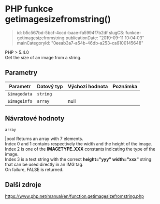 PHP funkce getimagesizefromstring()
===================================

> id: b5c567bd-5bcf-4ccd-baae-fa5994f7b2df
> slugCS: funkce-getimagesizefromstring
> publicationDate: "2019-09-11 10:04:03"
> mainCategoryId: "0eeab3a7-a54b-46db-a253-ca6100145648"

PHP > 5.4.0<br/>
Get the size of an image from a string.


Parametry
--------------

| Parametr | Datový typ | Výchozí hodnota | Poznámka |
|-----|-----|-----|-----|
| `$imagedata` | `string` |  |  |
| `$imageinfo` | `array` | null |  |


Návratové hodnoty
----------------

`array`

|bool Returns an array with 7 elements.<br>
Index 0 and 1 contains respectively the width and the height of the image.<br>
Index 2 is one of the <b>IMAGETYPE_XXX</b> constants indicating the type of the image.<br>
Index 3 is a text string with the correct <b>height="yyy" width="xxx"</b> string<br>
that can be used directly in an IMG tag.<br>
On failure, FALSE is returned.

Další zdroje
------------

https://www.php.net/manual/en/function.getimagesizefromstring.php
